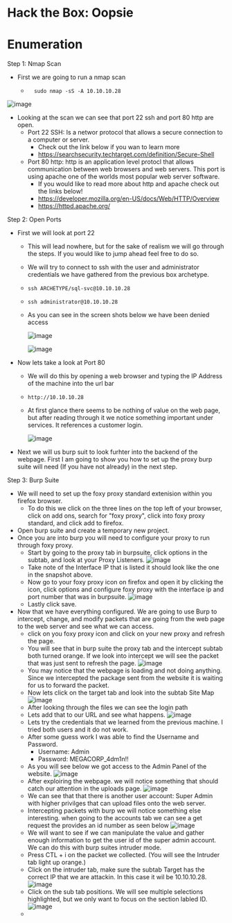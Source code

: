 # Hack the Box: Oopsie

# Enumeration 

Step 1: Nmap Scan
  - First we are going to run a nmap scan
    -       sudo nmap -sS -A 10.10.10.28

![image](https://user-images.githubusercontent.com/29686845/132744067-062cdd8e-440a-4a93-955c-a93a49bf5db0.png)

  - Looking at the scan we can see that port 22 ssh and port 80 http are open. 
    - Port 22 SSH: Is a networ protocol that allows a secure connection to a computer or server. 
      - Check out the link below if you wan to learn more
      - https://searchsecurity.techtarget.com/definition/Secure-Shell
    - Port 80 http: http is an application level protocl that allows communication between web browsers and web servers.       This port is using apache one of the worlds most popular web server software.
      - If you would like to read more about http and apache check out the links below!
      - https://developer.mozilla.org/en-US/docs/Web/HTTP/Overview
      - https://httpd.apache.org/
     
Step 2: Open Ports
  - First we will look at port 22
    - This will lead nowhere, but for the sake of realism we will go through the steps. If you would like to jump ahead         feel free to do so. 
    - We will try to connect to ssh with the user and administrator credentials we have gathered from the previous box         archetype.  
    -     ssh ARCHETYPE/sql-svc@10.10.10.28
    -     ssh administrator@10.10.10.28
    - As you can see in the screen shots below we have been denied access

      ![image](https://user-images.githubusercontent.com/29686845/132754134-8397a004-482f-4dd5-a56f-ba76c495c538.png)

      ![image](https://user-images.githubusercontent.com/29686845/132754201-8f167c3e-0167-4436-a468-010bd8470afd.png)

  - Now lets take a look at Port 80
    - We will do this by opening a web browser and typing the IP Address of the machine into the url bar
    -     http://10.10.10.28
    - At first glance there seems to be nothing of value on the web page, but after reading through it we notice               something important under services. It references a customer login.
      
      ![image](https://user-images.githubusercontent.com/29686845/132760926-860112b0-c9ad-4d96-972c-c29457782e18.png)

  - Next we will us burp suit to look furhter into the backend of the webpage. First I am going to show you how to set up     the proxy burp suite will need (If you have not already) in the next step. 

Step 3: Burp Suite
  - We will need to set up the foxy proxy standard extenision within you firefox browser.
    - To do this we click on the three lines on the top left of your browser, click on add ons, search for "foxy proxy",       click into foxy proxy standard, and click add to firefox. 
  - Open burp suite and create a temporary new project. 
  - Once you are into burp you will need to configure your proxy to run through foxy proxy.
    - Start by going to the proxy tab in burpsuite, click options in the subtab, and look at your Proxy Listeners.
      ![image](https://user-images.githubusercontent.com/29686845/132773770-95494d79-9325-45a3-94ac-3b3806ba7da3.png)
    - Take note of the Interface IP that is listed it should look like the one in the snapshot above. 
    - Now go to your foxy proxy icon on firefox and open it by clicking the icon, click options and configure foxy proxy       with the interface ip and port number that was in burpsuite.
      ![image](https://user-images.githubusercontent.com/29686845/132774125-3767037e-b934-49e8-aec3-17050de88ee4.png)
    - Lastly click save.
  - Now that we have everything configured. We are going to use Burp to intercept, change, and modify packets that are       going from the web page to the web server and see what we can access.
    - click on you foxy proxy icon and click on your new proxy and refresh the page.
    - You will see that in burp suite the proxy tab and the intercept subtab both turned orange. If we look into               intercept we will see the packet that was just sent to refresh the page. 
      ![image](https://user-images.githubusercontent.com/29686845/132775431-0bced0eb-1f7b-4190-9077-20a58d6b8161.png)
    - You may notice that the webpage is loading and not doing anything. Since we intercepted the package sent from the         website it is waiting for us to forward the packet. 
    - Now lets click on the target tab and look into the subtab Site Map
      ![image](https://user-images.githubusercontent.com/29686845/132776295-3384f904-6f9c-428a-be76-e89d22d3a205.png)
    - After looking through the files we can see the login path
    - Lets add that to our URL and see what happens. 
      ![image](https://user-images.githubusercontent.com/29686845/132776412-3e61c2d7-b1e4-412a-8d0c-8bb7a857f824.png)
    - Lets try the credentials that we learned from the previous machine. I tried both users and it do not work. 
    - After some guess work I was able to find the Username and Password. 
      - Username: Admin
      - Password: MEGACORP_4dm1n!!
    - As you will see below we got access to the Admin Panel of the website.
      ![image](https://user-images.githubusercontent.com/29686845/132804696-f989a29c-c914-4c48-aa1a-ef471ace2984.png)
    - After exploiring the webpage. we will notice something that should catch our attention in the uploads page. 
      ![image](https://user-images.githubusercontent.com/29686845/132966320-43c4b9b2-e0f8-4b45-8523-9e122cb40938.png)
    - We can see that that there is another user account: Super Admin with higher privilges that can upload files onto         the web server. 
    - Intercepting packets with burp we will notice something else interesting. when going to the accounts tab we can see       a get request the provides an id number as seen below
      ![image](https://user-images.githubusercontent.com/29686845/132966475-9d734ce7-86e5-4e02-a731-50feda6a33b1.png)
    - We will want to see if we can manipulate the value and gather enough information to get the user id of the super         admin account. We can do this with burp suites intruder mode. 
    - Press CTL + i on the packet we collected. (You will see the Intruder tab light up orange.)
    - Click on the intruder tab, make sure the subtab Target has the correct IP that we are attackin. In this case it wil       be 10.10.10.28. 
      ![image](https://user-images.githubusercontent.com/29686845/132967868-4922006e-bf25-4ef9-9e34-9510763353c5.png)
    - Click on the sub tab positions. We will see multiple selections highlighted, but we only want to focus on the             section labled ID.
      ![image](https://user-images.githubusercontent.com/29686845/132967911-6898ddb6-e97b-48b9-b1ef-c236c685c70b.png)
    - 


  
